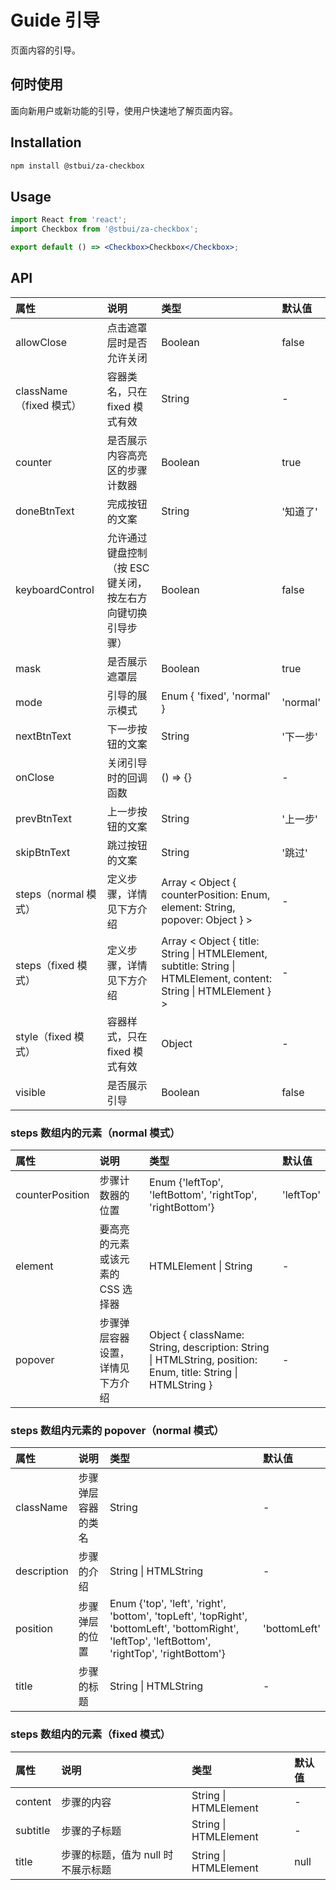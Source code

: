 # Guide 引导

页面内容的引导。

## 何时使用

面向新用户或新功能的引导，使用户快速地了解页面内容。

## Installation

```sh
npm install @stbui/za-checkbox
```

## Usage

```jsx
import React from 'react';
import Checkbox from '@stbui/za-checkbox';

export default () => <Checkbox>Checkbox</Checkbox>;
```

## API

| 属性                    | 说明                                                        | 类型                                                                                                               | 默认值   |
| :---------------------- | :---------------------------------------------------------- | :----------------------------------------------------------------------------------------------------------------- | :------- |
| allowClose              | 点击遮罩层时是否允许关闭                                    | Boolean                                                                                                            | false    |
| className（fixed 模式） | 容器类名，只在 fixed 模式有效                               | String                                                                                                             | -        |
| counter                 | 是否展示内容高亮区的步骤计数器                              | Boolean                                                                                                            | true     |
| doneBtnText             | 完成按钮的文案                                              | String                                                                                                             | '知道了' |
| keyboardControl         | 允许通过键盘控制（按 ESC 键关闭，按左右方向键切换引导步骤） | Boolean                                                                                                            | false    |
| mask                    | 是否展示遮罩层                                              | Boolean                                                                                                            | true     |
| mode                    | 引导的展示模式                                              | Enum { 'fixed', 'normal' }                                                                                         | 'normal' |
| nextBtnText             | 下一步按钮的文案                                            | String                                                                                                             | '下一步' |
| onClose                 | 关闭引导时的回调函数                                        | () => {}                                                                                                           | -        |
| prevBtnText             | 上一步按钮的文案                                            | String                                                                                                             | '上一步' |
| skipBtnText             | 跳过按钮的文案                                              | String                                                                                                             | '跳过'   |
| steps（normal 模式）    | 定义步骤，详情见下方介绍                                    | Array < Object { counterPosition: Enum, element: String, popover: Object } >                                       | -        |
| steps（fixed 模式）     | 定义步骤，详情见下方介绍                                    | Array < Object { title: String \| HTMLElement, subtitle: String \| HTMLElement, content: String \| HTMLElement } > | -        |
| style（fixed 模式）     | 容器样式，只在 fixed 模式有效                               | Object                                                                                                             | -        |
| visible                 | 是否展示引导                                                | Boolean                                                                                                            | false    |

### steps 数组内的元素（normal 模式）

| 属性            | 说明                              | 类型                                                                                                         | 默认值    |
| :-------------- | :-------------------------------- | :----------------------------------------------------------------------------------------------------------- | :-------- |
| counterPosition | 步骤计数器的位置                  | Enum {'leftTop', 'leftBottom', 'rightTop', 'rightBottom'}                                                    | 'leftTop' |
| element         | 要高亮的元素或该元素的 CSS 选择器 | HTMLElement \| String                                                                                        | -         |
| popover         | 步骤弹层容器设置，详情见下方介绍  | Object { className: String, description: String \| HTMLString, position: Enum, title: String \| HTMLString } | -         |

### steps 数组内元素的 popover（normal 模式）

| 属性        | 说明               | 类型                                                                                                                                            | 默认值       |
| :---------- | :----------------- | :---------------------------------------------------------------------------------------------------------------------------------------------- | :----------- |
| className   | 步骤弹层容器的类名 | String                                                                                                                                          | -            |
| description | 步骤的介绍         | String \| HTMLString                                                                                                                            | -            |
| position    | 步骤弹层的位置     | Enum {'top', 'left', 'right', 'bottom', 'topLeft', 'topRight', 'bottomLeft', 'bottomRight', 'leftTop', 'leftBottom', 'rightTop', 'rightBottom'} | 'bottomLeft' |
| title       | 步骤的标题         | String \| HTMLString                                                                                                                            | -            |

### steps 数组内的元素（fixed 模式）

| 属性     | 说明                               | 类型                  | 默认值 |
| :------- | :--------------------------------- | :-------------------- | :----- |
| content  | 步骤的内容                         | String \| HTMLElement | -      |
| subtitle | 步骤的子标题                       | String \| HTMLElement | -      |
| title    | 步骤的标题，值为 null 时不展示标题 | String \| HTMLElement | null   |
